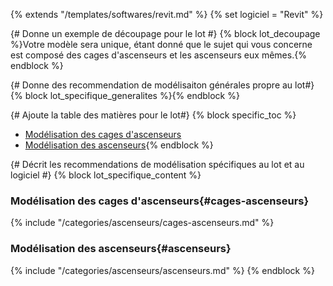 {% extends "/templates/softwares/revit.md" %}
{% set logiciel = "Revit" %}

{# Donne un exemple de découpage pour le lot #}
{% block lot_decoupage %}Votre modèle sera unique, étant donné que le sujet qui vous concerne est composé des cages d'ascenseurs et les ascenseurs eux mêmes.{% endblock %}

{# Donne des recommendation de modélisaiton générales propre au lot#}
{% block lot_specifique_generalites %}{% endblock %}

{# Ajoute la table des matières pour le lot#}
{% block specific_toc %}
* [Modélisation des cages d'ascenseurs](#cages-ascenseurs)
* [Modélisation des ascenseurs](#ascenseurs){% endblock %}

{# Décrit les recommendations de modélisation spécifiques au lot et au logiciel #}
{% block lot_specifique_content %}
### Modélisation des cages d'ascenseurs{#cages-ascenseurs}

{% include "/categories/ascenseurs/cages-ascenseurs.md"  %}

### Modélisation des ascenseurs{#ascenseurs}

{% include "/categories/ascenseurs/ascenseurs.md"  %}
{% endblock %}